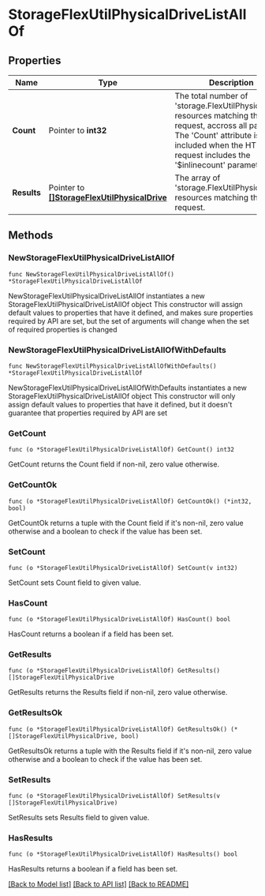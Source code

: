 # StorageFlexUtilPhysicalDriveListAllOf

## Properties

Name | Type | Description | Notes
------------ | ------------- | ------------- | -------------
**Count** | Pointer to **int32** | The total number of &#39;storage.FlexUtilPhysicalDrive&#39; resources matching the request, accross all pages. The &#39;Count&#39; attribute is included when the HTTP GET request includes the &#39;$inlinecount&#39; parameter. | [optional] 
**Results** | Pointer to [**[]StorageFlexUtilPhysicalDrive**](storage.FlexUtilPhysicalDrive.md) | The array of &#39;storage.FlexUtilPhysicalDrive&#39; resources matching the request. | [optional] 

## Methods

### NewStorageFlexUtilPhysicalDriveListAllOf

`func NewStorageFlexUtilPhysicalDriveListAllOf() *StorageFlexUtilPhysicalDriveListAllOf`

NewStorageFlexUtilPhysicalDriveListAllOf instantiates a new StorageFlexUtilPhysicalDriveListAllOf object
This constructor will assign default values to properties that have it defined,
and makes sure properties required by API are set, but the set of arguments
will change when the set of required properties is changed

### NewStorageFlexUtilPhysicalDriveListAllOfWithDefaults

`func NewStorageFlexUtilPhysicalDriveListAllOfWithDefaults() *StorageFlexUtilPhysicalDriveListAllOf`

NewStorageFlexUtilPhysicalDriveListAllOfWithDefaults instantiates a new StorageFlexUtilPhysicalDriveListAllOf object
This constructor will only assign default values to properties that have it defined,
but it doesn't guarantee that properties required by API are set

### GetCount

`func (o *StorageFlexUtilPhysicalDriveListAllOf) GetCount() int32`

GetCount returns the Count field if non-nil, zero value otherwise.

### GetCountOk

`func (o *StorageFlexUtilPhysicalDriveListAllOf) GetCountOk() (*int32, bool)`

GetCountOk returns a tuple with the Count field if it's non-nil, zero value otherwise
and a boolean to check if the value has been set.

### SetCount

`func (o *StorageFlexUtilPhysicalDriveListAllOf) SetCount(v int32)`

SetCount sets Count field to given value.

### HasCount

`func (o *StorageFlexUtilPhysicalDriveListAllOf) HasCount() bool`

HasCount returns a boolean if a field has been set.

### GetResults

`func (o *StorageFlexUtilPhysicalDriveListAllOf) GetResults() []StorageFlexUtilPhysicalDrive`

GetResults returns the Results field if non-nil, zero value otherwise.

### GetResultsOk

`func (o *StorageFlexUtilPhysicalDriveListAllOf) GetResultsOk() (*[]StorageFlexUtilPhysicalDrive, bool)`

GetResultsOk returns a tuple with the Results field if it's non-nil, zero value otherwise
and a boolean to check if the value has been set.

### SetResults

`func (o *StorageFlexUtilPhysicalDriveListAllOf) SetResults(v []StorageFlexUtilPhysicalDrive)`

SetResults sets Results field to given value.

### HasResults

`func (o *StorageFlexUtilPhysicalDriveListAllOf) HasResults() bool`

HasResults returns a boolean if a field has been set.


[[Back to Model list]](../README.md#documentation-for-models) [[Back to API list]](../README.md#documentation-for-api-endpoints) [[Back to README]](../README.md)


